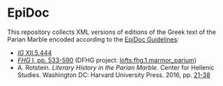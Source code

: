 # EpiDoc

This repository collects XML versions of editions of the Greek text of the Parian Marble encoded according to the [EpiDoc Guidelines](http://www.stoa.org/epidoc/gl/latest/):

* [*IG* XII.5.444](https://epigraphy.packhum.org/text/77668)
* [*FHG* I, pp. 533-590](https://books.google.de/books?id=y5pxAAAAIAAJ&hl=it&pg=PA533&redir_esc=y#v=onepage&q&f=false) (DFHG project: [lofts:fhg.1.marmor_parium](http://www.dfhg-project.org/DFHG/index.php?volume=Volumen%20primum#urn:lofts:fhg.1.marmor_parium))
* A. Rotstein. *Literary History in the Parian Marble*. Center for Hellenic Studies. Washington DC: Harvard University Press. 2016, pp. [21-38](https://chs.harvard.edu/CHS/article/display/6484.2-text-and-translation)
